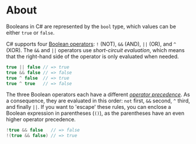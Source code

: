 # About

Booleans in C# are represented by the `bool` type, which values can be either `true` or `false`.

C# supports four [Boolean operators][operators]: `!` (NOT), `&&` (AND),  `||` (OR), and `^` (XOR). The `&&` and `||` operators use _short-circuit evaluation_, which means that the right-hand side of the operator is only evaluated when needed.

```csharp
true || false // => true
true && false // => false
true ^ false  // => true
true ^ true   // => false
```

The three Boolean operators each have a different [_operator precedence_][precedence]. As a consequence, they are evaluated in this order: `not` first, `&&` second, `^` third, and finally `||`. If you want to 'escape' these rules, you can enclose a Boolean expression in parentheses (`()`), as the parentheses have an even higher operator precedence.

```csharp
!true && false   // => false
!(true && false) // => true
```

[operators]: https://docs.microsoft.com/en-us/dotnet/csharp/language-reference/operators/boolean-logical-operators
[precedence]: https://docs.microsoft.com/en-us/dotnet/csharp/language-reference/operators/boolean-logical-operators#operator-precedence
